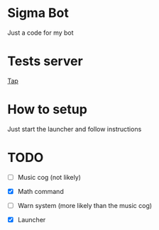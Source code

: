 # Sigma Bot

Just a code for my bot

# Tests server

[Tap](https://discord.gg/CGpe2uTdze)

# How to setup

Just start the launcher and follow instructions

# TODO

- [ ] Music cog (not likely)

- [x] Math command

- [ ] Warn system (more likely than the music cog)

- [x] Launcher